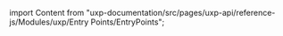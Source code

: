 
import Content from "uxp-documentation/src/pages/uxp-api/reference-js/Modules/uxp/Entry Points/EntryPoints";

<Content query="product=xd"/>
